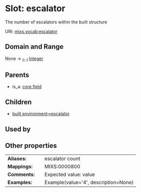 
# Slot: escalator


The number of escalators within the built structure

URI: [mixs.vocab:escalator](https://w3id.org/mixs/vocab/escalator)


## Domain and Range

None &#8594;  <sub>0..1</sub> [Integer](types/Integer.md)

## Parents

 *  is_a: [core field](core_field.md)

## Children

 *  [built environment➞escalator](built_environment_escalator.md)

## Used by


## Other properties

|  |  |  |
| --- | --- | --- |
| **Aliases:** | | escalator count |
| **Mappings:** | | MIXS:0000800 |
| **Comments:** | | Expected value: value |
| **Examples:** | | Example(value='4', description=None) |

